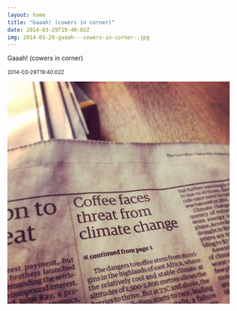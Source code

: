 ```yaml
---
layout: home
title: "Gaaah! (cowers in corner)"
date: 2014-03-29T19:40:02Z
img: 2014-03-29-gaaah---cowers-in-corner-.jpg
---
```


Gaaah! (cowers in corner)

<small>2014-03-29T19:40:02Z</small>

![Gaaah! (cowers in corner)](2014-03-29-gaaah---cowers-in-corner-.jpg)
